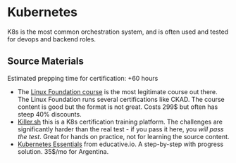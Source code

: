 # Kubernetes

K8s is the most common orchestration system, and is often used and tested for devops and backend roles.

## Source Materials

Estimated prepping time for certification: +60 hours
- The [Linux Foundation course](https://training.linuxfoundation.org/training/kubernetes-for-developers/) is the most legitimate course out there. The Linux Foundation runs several certifications like CKAD. The course content is good but the format is not great. Costs 299$ but often has steep 40% discounts.
- [Killer.sh](https://killer.sh/) this is a K8s certification training platform. The challenges are significantly harder than the real test - if you pass it here, you *will pass the test*. Great for hands on practice, not for learning the source content.
- [Kubernetes Essentials](https://www.educative.io/path/kubernetes-essentials) from educative.io. A step-by-step with progress solution. 35$/mo for Argentina.

